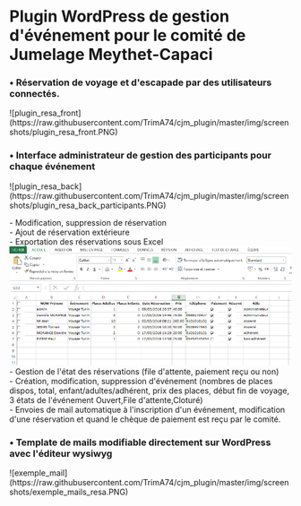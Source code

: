 <h1>Plugin WordPress de gestion d'événement pour le comité de Jumelage Meythet-Capaci</h1>
<h3>  • Réservation de voyage et d'escapade par des utilisateurs connectés.</h3>
![plugin_resa_front](https://raw.githubusercontent.com/TrimA74/cjm_plugin/master/img/screenshots/plugin_resa_front.PNG)
<h3>  • Interface administrateur de gestion des participants pour chaque événement</h3>
![plugin_resa_back](https://raw.githubusercontent.com/TrimA74/cjm_plugin/master/img/screenshots/plugin_resa_back_participants.PNG)
<p>    - Modification, suppression de réservation </br>
    - Ajout de réservation extérieure </br>
    - Exportation des réservations sous Excel </br>
    <img src='https://raw.githubusercontent.com/TrimA74/cjm_plugin/master/img/screenshots/export_resa_excel.PNG' ></img>
    - Gestion de l'état des réservations (file d'attente, paiement reçu ou non)</br>
    - Création, modification, suppression d'événement (nombres de places dispos, total, enfant/adultes/adhérent, prix des places, début fin de voyage, 3 états de l'événement Ouvert,File d'attente,Cloturé)</br>
    - Envoies de mail automatique à l'inscription d'un événement, modification d'une réservation et quand le chèque de paiement est reçu par le comité. </br>
</p>
<h3> • Template de mails modifiable directement sur WordPress avec l'éditeur wysiwyg</h3>
![exemple_mail](https://raw.githubusercontent.com/TrimA74/cjm_plugin/master/img/screenshots/exemple_mails_resa.PNG)

    
    
